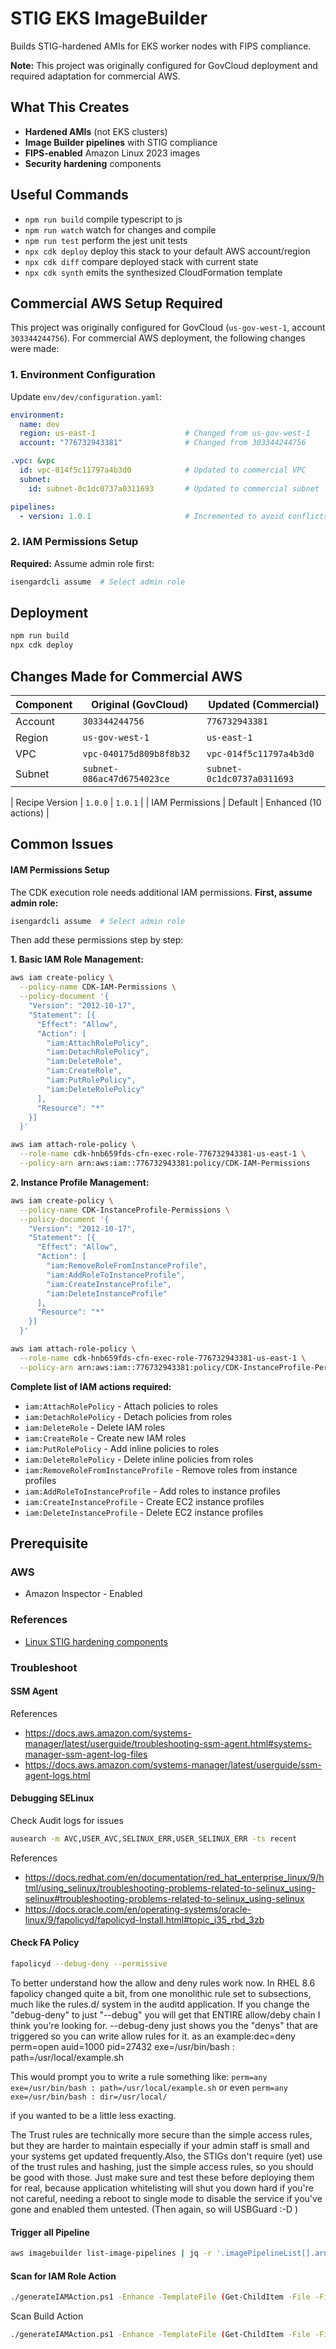 # STIG EKS ImageBuilder

Builds STIG-hardened AMIs for EKS worker nodes with FIPS compliance.

**Note:** This project was originally configured for GovCloud deployment and required adaptation for commercial AWS.

## What This Creates
- **Hardened AMIs** (not EKS clusters)
- **Image Builder pipelines** with STIG compliance
- **FIPS-enabled** Amazon Linux 2023 images
- **Security hardening** components

## Useful Commands

* `npm run build`   compile typescript to js
* `npm run watch`   watch for changes and compile
* `npm run test`    perform the jest unit tests
* `npx cdk deploy`  deploy this stack to your default AWS account/region
* `npx cdk diff`    compare deployed stack with current state
* `npx cdk synth`   emits the synthesized CloudFormation template

## Commercial AWS Setup Required

This project was originally configured for GovCloud (`us-gov-west-1`, account `303344244756`). For commercial AWS deployment, the following changes were made:

### 1. Environment Configuration
Update `env/dev/configuration.yaml`:
```yaml
environment:
  name: dev
  region: us-east-1                    # Changed from us-gov-west-1
  account: "776732943381"              # Changed from 303344244756

.vpc: &vpc
  id: vpc-014f5c11797a4b3d0            # Updated to commercial VPC
  subnet:
    id: subnet-0c1dc0737a0311693       # Updated to commercial subnet

pipelines:
  - version: 1.0.1                     # Incremented to avoid conflicts
```

### 2. IAM Permissions Setup
**Required:** Assume admin role first:
```bash
isengardcli assume  # Select admin role
```

## Deployment

```bash
npm run build
npx cdk deploy
```

## Changes Made for Commercial AWS

| Component       | Original (GovCloud)           | Updated (Commercial)          |
|-----------------|-------------------------------|-------------------------------|
| Account         | `303344244756`                | `776732943381`                |
| Region          | `us-gov-west-1`               | `us-east-1`                   |
| VPC             | `vpc-040175d809b8f8b32`       | `vpc-014f5c11797a4b3d0`       |
| Subnet          | `subnet-086ac47d6754023ce`    | `subnet-0c1dc0737a0311693`    |

| Recipe Version  | `1.0.0`                       | `1.0.1`                       |
| IAM Permissions | Default                       | Enhanced (10 actions)         |

## Common Issues

#### IAM Permissions Setup
The CDK execution role needs additional IAM permissions. **First, assume admin role:**
```bash
isengardcli assume  # Select admin role
```

Then add these permissions step by step:

**1. Basic IAM Role Management:**
```bash
aws iam create-policy \
  --policy-name CDK-IAM-Permissions \
  --policy-document '{
    "Version": "2012-10-17",
    "Statement": [{
      "Effect": "Allow",
      "Action": [
        "iam:AttachRolePolicy",
        "iam:DetachRolePolicy",
        "iam:DeleteRole",
        "iam:CreateRole",
        "iam:PutRolePolicy",
        "iam:DeleteRolePolicy"
      ],
      "Resource": "*"
    }]
  }'

aws iam attach-role-policy \
  --role-name cdk-hnb659fds-cfn-exec-role-776732943381-us-east-1 \
  --policy-arn arn:aws:iam::776732943381:policy/CDK-IAM-Permissions
```

**2. Instance Profile Management:**
```bash
aws iam create-policy \
  --policy-name CDK-InstanceProfile-Permissions \
  --policy-document '{
    "Version": "2012-10-17",
    "Statement": [{
      "Effect": "Allow",
      "Action": [
        "iam:RemoveRoleFromInstanceProfile",
        "iam:AddRoleToInstanceProfile",
        "iam:CreateInstanceProfile",
        "iam:DeleteInstanceProfile"
      ],
      "Resource": "*"
    }]
  }'

aws iam attach-role-policy \
  --role-name cdk-hnb659fds-cfn-exec-role-776732943381-us-east-1 \
  --policy-arn arn:aws:iam::776732943381:policy/CDK-InstanceProfile-Permissions
```

**Complete list of IAM actions required:**
- `iam:AttachRolePolicy` - Attach policies to roles
- `iam:DetachRolePolicy` - Detach policies from roles  
- `iam:DeleteRole` - Delete IAM roles
- `iam:CreateRole` - Create new IAM roles
- `iam:PutRolePolicy` - Add inline policies to roles
- `iam:DeleteRolePolicy` - Delete inline policies from roles
- `iam:RemoveRoleFromInstanceProfile` - Remove roles from instance profiles
- `iam:AddRoleToInstanceProfile` - Add roles to instance profiles
- `iam:CreateInstanceProfile` - Create EC2 instance profiles
- `iam:DeleteInstanceProfile` - Delete EC2 instance profiles

## Prerequisite

### AWS
* Amazon Inspector - Enabled


### References
* [Linux STIG hardening components](https://docs.aws.amazon.com/imagebuilder/latest/userguide/ib-stig.html#linux-os-stig)


### Troubleshoot
#### SSM Agent
References
* https://docs.aws.amazon.com/systems-manager/latest/userguide/troubleshooting-ssm-agent.html#systems-manager-ssm-agent-log-files
* https://docs.aws.amazon.com/systems-manager/latest/userguide/ssm-agent-logs.html

#### Debugging SELinux 

Check Audit logs for issues
```bash
ausearch -m AVC,USER_AVC,SELINUX_ERR,USER_SELINUX_ERR -ts recent
```

References

* https://docs.redhat.com/en/documentation/red_hat_enterprise_linux/9/html/using_selinux/troubleshooting-problems-related-to-selinux_using-selinux#troubleshooting-problems-related-to-selinux_using-selinux
* https://docs.oracle.com/en/operating-systems/oracle-linux/9/fapolicyd/fapolicyd-Install.html#topic_i35_rbd_3zb

#### Check FA Policy

```bash
fapolicyd --debug-deny --permissive
```


To better understand how the allow and deny rules work now. In RHEL 8.6 fapolicy changed quite a bit, from one monolithic rule set to subsections, much like the rules.d/ system in the auditd application.
If you change the "debug-deny" to just "--debug" you will get that ENTIRE allow/deby chain I think you're looking for. --debug-deny just shows you the "denys" that are triggered so you can write allow rules for it.
as an example:dec=deny perm=open auid=1000 pid=27432 exe=/usr/bin/bash : path=/usr/local/example.sh

This would prompt you to write a rule something like: `perm=any exe=/usr/bin/bash : path=/usr/local/example.sh` or even `perm=any exe=/usr/bin/bash : dir=/usr/local/`

if you wanted to be a little less exacting.

The Trust rules are technically more secure than the simple access rules, but they are harder to maintain especially if your admin staff is small and your systems get updated frequently.Also, the STIGs don't require (yet) use of the trust rules and hashing, just the simple access rules, so you should be good with those. Just make sure and test these before deploying them for real, because application whitelisting will shut you down hard if you're not careful, needing a reboot to single mode to disable the service if you've gone and enabled them untested. (Then again, so will USBGuard :-D )


#### Trigger all Pipeline
```bash
aws imagebuilder list-image-pipelines | jq -r '.imagePipelineList[].arn' | xargs -n1 aws imagebuilder start-image-pipeline-execution --image-pipeline-arn
```

#### Scan for IAM Role Action
```bash
./generateIAMAction.ps1 -Enhance -TemplateFile (Get-ChildItem -File -Filter *.template.json -Path /Users/jktruong/workspace/engagements/denali/project-denali/keycloak-workstream/stig-eks-imagebuilder/denali-project-consultants-Admin.us-west-1.cdk.out | Select-Object -ExpandProperty FullName) -Since (Get-Date).AddHours(-48) -RoleArn arn:aws:iam::908027385618:role/cdk-hnb659fds-cfn-exec-role-908027385618-us-west-1 
```

Scan Build Action
```bash
./generateIAMAction.ps1 -Enhance -TemplateFile (Get-ChildItem -File -Filter *.template.json -Path /Users/jktruong/workspace/engagements/denali/project-denali/keycloak-workstream/stig-eks-imagebuilder/denali-project-consultants-Admin.us-west-1.cdk.out | Select-Object -ExpandProperty FullName) -Since (Get-Date).AddHours(-48) -RoleArn arn:aws:iam::908027385618:role/cdk-hnb659fds-cfn-exec-role-908027385618-us-west-1 
```